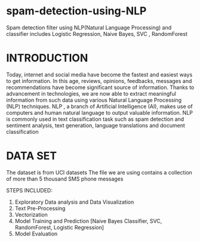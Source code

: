 # spam-detection-using-NLP

Spam detection filter using NLP(Natural Language Processing) and classifier includes Logistic Regression, Naive Bayes, SVC , RandomForest

# INTRODUCTION
Today, internet and social media have become the fastest and easiest ways to get information. In this age, reviews, opinions, feedbacks, messages and recommendations have become significant source of information. Thanks to advancement in technologies, we are now able to extract meaningful information from such data using various Natural Language Processing (NLP) techniques. NLP , a branch of Artificial Intelligence (AI), makes use of computers and human natural language to output valuable information. NLP is commonly used in text classification task such as spam detection and sentiment analysis, text generation, language translations and document classification


# DATA SET
The dataset is from UCI datasets The file we are using contains a collection of more than 5 thousand SMS phone messages

STEPS INCLUDED:

1. Exploratory Data analysis and Data Visualization
2. Text Pre-Processing
3. Vectorization
4. Model Training and Prediction [Naive Bayes Classifier, SVC, RandomForest, Logistic Regression]
5. Model Evaluation
